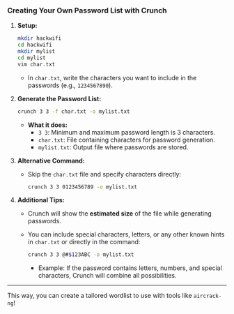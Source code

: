 ### **Creating Your Own Password List with Crunch**

1. **Setup:**
    
    ```bash
    mkdir hackwifi
    cd hackwifi
    mkdir mylist
    cd mylist
    vim char.txt
    ```
    
    - In `char.txt`, write the characters you want to include in the passwords (e.g., `1234567890`).
2. **Generate the Password List:**
    
    ```bash
    crunch 3 3 -f char.txt -o mylist.txt
    ```
    
    - **What it does:**
        - `3 3`: Minimum and maximum password length is 3 characters.
        - `char.txt`: File containing characters for password generation.
        - `mylist.txt`: Output file where passwords are stored.
3. **Alternative Command:**
    
    - Skip the `char.txt` file and specify characters directly:
        
        ```bash
        crunch 3 3 0123456789 -o mylist.txt
        ```
        
4. **Additional Tips:**
    
    - Crunch will show the **estimated size** of the file while generating passwords.
    - You can include special characters, letters, or any other known hints in `char.txt` or directly in the command:
        
        ```bash
        crunch 3 3 @#$123ABC -o mylist.txt
        ```
        
        - Example: If the password contains letters, numbers, and special characters, Crunch will combine all possibilities.

---

This way, you can create a tailored wordlist to use with tools like `aircrack-ng`!